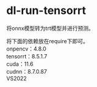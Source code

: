 # dl-run-tensorrt
将onnx模型转为trt模型并进行预测。

将下面的依赖放在require下即可。  
onpencv：4.8.0  
tensorrt：8.5.1.7  
cuda：11.6  
cudnn：8.7.0.87  
VS2022
